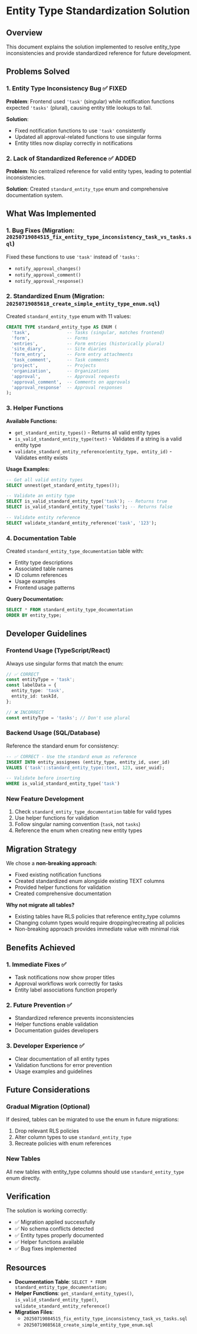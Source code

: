 # Entity Type Standardization Solution

## Overview

This document explains the solution implemented to resolve entity_type inconsistencies and provide standardized reference for future development.

## Problems Solved

### 1. Entity Type Inconsistency Bug ✅ FIXED

**Problem**: Frontend used `'task'` (singular) while notification functions expected `'tasks'` (plural), causing entity title lookups to fail.

**Solution**:

- Fixed notification functions to use `'task'` consistently
- Updated all approval-related functions to use singular forms
- Entity titles now display correctly in notifications

### 2. Lack of Standardized Reference ✅ ADDED

**Problem**: No centralized reference for valid entity types, leading to potential inconsistencies.

**Solution**: Created `standard_entity_type` enum and comprehensive documentation system.

## What Was Implemented

### 1. Bug Fixes (Migration: `20250719084515_fix_entity_type_inconsistency_task_vs_tasks.sql`)

Fixed these functions to use `'task'` instead of `'tasks'`:

- `notify_approval_changes()`
- `notify_approval_comment()`
- `notify_approval_response()`

### 2. Standardized Enum (Migration: `20250719085618_create_simple_entity_type_enum.sql`)

Created `standard_entity_type` enum with 11 values:

```sql
CREATE TYPE standard_entity_type AS ENUM (
  'task',              -- Tasks (singular, matches frontend)
  'form',              -- Forms
  'entries',           -- Form entries (historically plural)
  'site_diary',        -- Site diaries
  'form_entry',        -- Form entry attachments
  'task_comment',      -- Task comments
  'project',           -- Projects
  'organization',      -- Organizations
  'approval',          -- Approval requests
  'approval_comment',  -- Comments on approvals
  'approval_response'  -- Approval responses
);
```

### 3. Helper Functions

**Available Functions:**

- `get_standard_entity_types()` - Returns all valid entity types
- `is_valid_standard_entity_type(text)` - Validates if a string is a valid entity type
- `validate_standard_entity_reference(entity_type, entity_id)` - Validates entity exists

**Usage Examples:**

```sql
-- Get all valid entity types
SELECT unnest(get_standard_entity_types());

-- Validate an entity type
SELECT is_valid_standard_entity_type('task'); -- Returns true
SELECT is_valid_standard_entity_type('tasks'); -- Returns false

-- Validate entity reference
SELECT validate_standard_entity_reference('task', '123');
```

### 4. Documentation Table

Created `standard_entity_type_documentation` table with:

- Entity type descriptions
- Associated table names
- ID column references
- Usage examples
- Frontend usage patterns

**Query Documentation:**

```sql
SELECT * FROM standard_entity_type_documentation
ORDER BY entity_type;
```

## Developer Guidelines

### Frontend Usage (TypeScript/React)

Always use singular forms that match the enum:

```typescript
// ✅ CORRECT
const entityType = 'task';
const labelData = {
  entity_type: 'task',
  entity_id: taskId,
};

// ❌ INCORRECT
const entityType = 'tasks'; // Don't use plural
```

### Backend Usage (SQL/Database)

Reference the standard enum for consistency:

```sql
-- ✅ CORRECT - Use the standard enum as reference
INSERT INTO entity_assignees (entity_type, entity_id, user_id)
VALUES ('task'::standard_entity_type::text, 123, user_uuid);

-- Validate before inserting
WHERE is_valid_standard_entity_type('task')
```

### New Feature Development

1. Check `standard_entity_type_documentation` table for valid types
2. Use helper functions for validation
3. Follow singular naming convention (`task`, not `tasks`)
4. Reference the enum when creating new entity types

## Migration Strategy

We chose a **non-breaking approach**:

- Fixed existing notification functions
- Created standardized enum alongside existing TEXT columns
- Provided helper functions for validation
- Created comprehensive documentation

**Why not migrate all tables?**

- Existing tables have RLS policies that reference entity_type columns
- Changing column types would require dropping/recreating all policies
- Non-breaking approach provides immediate value with minimal risk

## Benefits Achieved

### 1. Immediate Fixes ✅

- Task notifications now show proper titles
- Approval workflows work correctly for tasks
- Entity label associations function properly

### 2. Future Prevention ✅

- Standardized reference prevents inconsistencies
- Helper functions enable validation
- Documentation guides developers

### 3. Developer Experience ✅

- Clear documentation of all entity types
- Validation functions for error prevention
- Usage examples and guidelines

## Future Considerations

### Gradual Migration (Optional)

If desired, tables can be migrated to use the enum in future migrations:

1. Drop relevant RLS policies
2. Alter column types to use `standard_entity_type`
3. Recreate policies with enum references

### New Tables

All new tables with entity_type columns should use `standard_entity_type` enum directly.

## Verification

The solution is working correctly:

- ✅ Migration applied successfully
- ✅ No schema conflicts detected
- ✅ Entity types properly documented
- ✅ Helper functions available
- ✅ Bug fixes implemented

## Resources

- **Documentation Table**: `SELECT * FROM standard_entity_type_documentation;`
- **Helper Functions**: `get_standard_entity_types()`, `is_valid_standard_entity_type()`, `validate_standard_entity_reference()`
- **Migration Files**:
  - `20250719084515_fix_entity_type_inconsistency_task_vs_tasks.sql`
  - `20250719085618_create_simple_entity_type_enum.sql`
